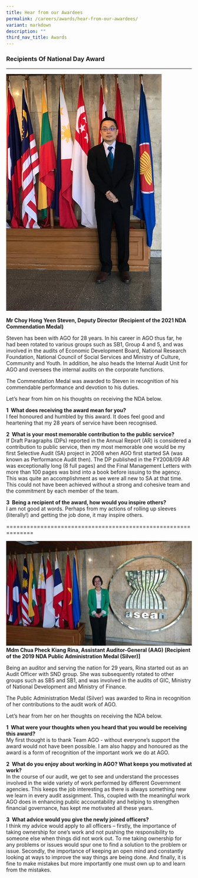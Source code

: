 ```yaml
---
title: Hear from our Awardees
permalink: /careers/awards/hear-from-our-awardees/
variant: markdown
description: ""
third_nav_title: Awards
---
```

### Recipients Of National Day Award
--------------------------------
![](/images/stevenchoy.jpg)

**Mr Choy Hong Yeen Steven, Deputy Director** **(Recipient of the 2021 NDA Commendation Medal)**

Steven has been with AGO for 28 years. In his career in AGO thus far, he had been rotated to various groups such as SB1, Group 4 and 5, and was involved in the audits of Economic Development Board, National Research Foundation, National Council of Social Services and Ministry of Culture, Community and Youth. In addition, he also heads the Internal Audit Unit for AGO and oversees the internal audits on the corporate functions. 

The Commendation Medal was awarded to Steven in recognition of his commendable performance and devotion to his duties.

Let’s hear from him on his thoughts on receiving the NDA below.  

**1  What does receiving the award mean for you?**  
I feel honoured and humbled by this award. It does feel good and heartening that my 28 years of service have been recognised. 

**2  What is your most memorable contribution to the public service?**  
If Draft Paragraphs (DPs) reported in the Annual Report (AR) is considered a contribution to public service, then my most memorable one would be my first Selective Audit (SA) project in 2008 when AGO first started SA (was known as Performance Audit then). The DP published in the FY2008/09 AR was exceptionally long (8 full pages) and the Final Management Letters with more than 100 pages was bind into a book before issuing to the agency. This was quite an accomplishment as we were all new to SA at that time. This could not have been achieved without a strong and cohesive team and the commitment by each member of the team.

**3  Being a recipient of the award, how would you inspire others?**  
I am not good at words. Perhaps from my actions of rolling up sleeves (literally!) and getting the job done, it may inspire others.

==============================================================

![](/images/rina_photo.jpg)
**Mdm Chua Pheck Kiang Rina, Assistant Auditor-General (AAG)**
**[Recipient of the 2019 NDA Public Administration Medal (Silver)]**

Being an auditor and serving the nation for 29 years, Rina started out as an Audit Officer with SND group. She was subsequently rotated to other groups such as SB5 and SB1, and was involved in the audits of GIC, Ministry of National Development and Ministry of Finance. 

The Public Administration Medal (Silver) was awarded to Rina in recognition of her contributions to the audit work of AGO.

Let’s hear from her on her thoughts on receiving the NDA below. 

**1  What were your thoughts when you heard that you would be receiving this award?**  
My first thought is to thank Team AGO - without everyone’s support the award would not have been possible. I am also happy and honoured as the award is a form of recognition of the important work we do at AGO.

**2  What do you enjoy about working in AGO? What keeps you motivated at work?**  
In the course of our audit, we get to see and understand the processes involved in the wide variety of work performed by different Government agencies. This keeps the job interesting as there is always something new we learn in every audit assignment. This, coupled with the meaningful work AGO does in enhancing public accountability and helping to strengthen financial governance, has kept me motivated all these years.

**3  What advice would you give the newly joined officers?**  
I think my advice would apply to all officers – firstly, the importance of taking ownership for one’s work and not pushing the responsibility to someone else when things did not work out. To me taking ownership for any problems or issues would spur one to find a solution to the problem or issue. Secondly, the importance of keeping an open mind and constantly looking at ways to improve the way things are being done. And finally, it is fine to make mistakes but more importantly one must own up to and learn from the mistakes.